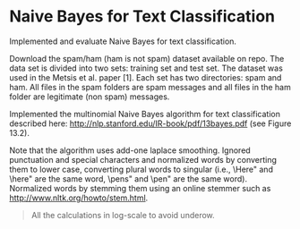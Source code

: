 # Naive Bayes for Text Classification

Implemented and evaluate Naive Bayes for text classification.

Download the spam/ham (ham is not spam) dataset available on repo. The data set is divided into two sets: training set and test set. The dataset was used in the Metsis et al. paper [1]. Each set has two directories: spam and ham. All files in the spam folders are spam messages and all files in the ham folder are legitimate (non spam) messages.

Implemented the multinomial Naive Bayes algorithm for text classification described here: http://nlp.stanford.edu/IR-book/pdf/13bayes.pdf (see Figure 13.2).

Note that the algorithm uses add-one laplace smoothing. Ignored punctuation and special characters and normalized words by converting them to lower case, converting plural words to singular (i.e., \Here" and \here" are the same word, \pens" and \pen" are the same word). Normalized words by stemming them using an online stemmer such as http://www.nltk.org/howto/stem.html.

> All the calculations in log-scale to avoid underow.